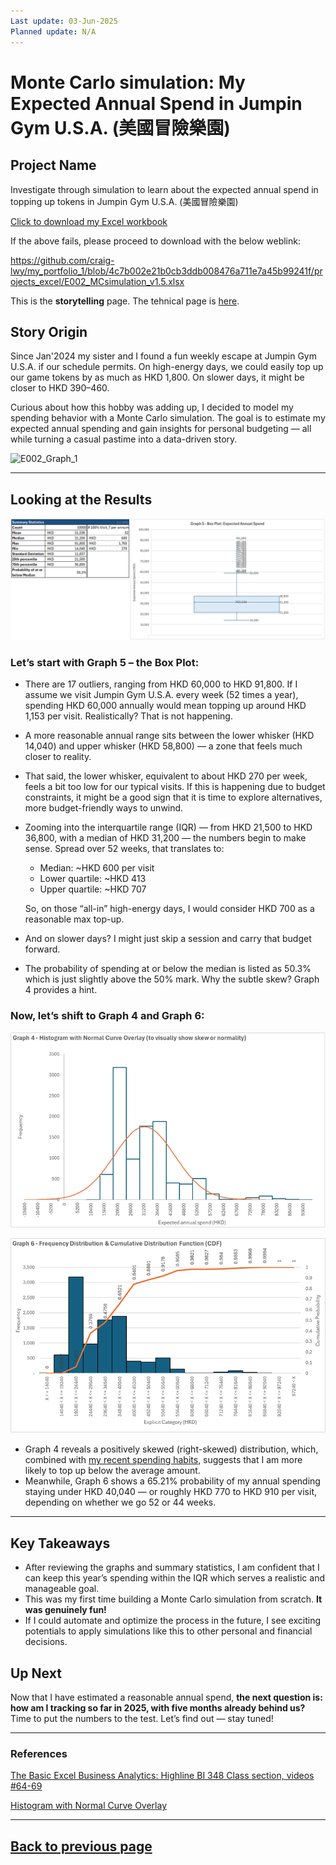 ```yaml
---
Last update: 03-Jun-2025
Planned update: N/A
---
```



# Monte Carlo simulation: My Expected Annual Spend in Jumpin Gym U.S.A. (美國冒險樂園)


## Project Name
Investigate through simulation to learn about the expected annual spend in topping up tokens in Jumpin Gym U.S.A. (美國冒險樂園)

[Click to download my Excel workbook](projects_excel/E002_MCsimulation_v1.5.xlsx)

If the above fails, please proceed to download with the below weblink:

https://github.com/craig-lwy/my_portfolio_1/blob/4c7b002e21b0cb3ddb008476a711e7a45b99241f/projects_excel/E002_MCsimulation_v1.5.xlsx

This is the **storytelling** page. The tehnical page is [here](projects_excel/E002_technicals.md).


## Story Origin

Since Jan'2024 my sister and I found a fun weekly escape at Jumpin Gym U.S.A. if our schedule permits. On high-energy days, we could easily top up our game tokens by as much as HKD 1,800. On slower days, it might be closer to HKD 390–460.

Curious about how this hobby was adding up, I decided to model my spending behavior with a Monte Carlo simulation. The goal is to estimate my expected annual spending and gain insights for personal budgeting — all while turning a casual pastime into a data-driven story.

![E002_Graph_1](https://github.com/craig-lwy/my_portfolio_1/blob/6e9f20fb50823dcac95e2c4b4acb20532498f941/images/E002/E002_Graph_1.png)


---


## Looking at the Results

![E002_Graph_5](/images/E002/E002_Graph_5.png)

### Let’s start with Graph 5 – the Box Plot:

- There are 17 outliers, ranging from HKD 60,000 to HKD 91,800. If I assume we visit Jumpin Gym U.S.A. every week (52 times a year), spending HKD 60,000 annually would mean topping up around HKD 1,153 per visit. Realistically? That is not happening.
- A more reasonable annual range sits between the lower whisker (HKD 14,040) and upper whisker (HKD 58,800) — a zone that feels much closer to reality.
- That said, the lower whisker, equivalent to about HKD 270 per week, feels a bit too low for our typical visits. If this is happening due to budget constraints, it might be a good sign that it is time to explore alternatives, more budget-friendly ways to unwind.
- Zooming into the interquartile range (IQR) — from HKD 21,500 to HKD 36,800, with a median of HKD 31,200 — the numbers begin to make sense. Spread over 52 weeks, that translates to:
  - Median: ~HKD 600 per visit
  - Lower quartile: ~HKD 413
  - Upper quartile: ~HKD 707

  So, on those “all-in” high-energy days, I would consider HKD 700 as a reasonable max top-up.
- And on slower days? I might just skip a session and carry that budget forward.
- The probability of spending at or below the median is listed as 50.3% which is just slightly above the 50% mark. Why the subtle skew? Graph 4 provides a hint.


### Now, let’s shift to Graph 4 and Graph 6:

![E002_Graph_4](/images/E002/E002_Graph_4.png)

![E002_Graph_6](/images/E002/E002_Graph_6.png)

- Graph 4 reveals a positively skewed (right-skewed) distribution, which, combined with [my recent spending habits](images/E002/E002_Graph_2.png), suggests that I am more likely to top up below the average amount.
- Meanwhile, Graph 6 shows a 65.21% probability of my annual spending staying under HKD 40,040 — or roughly HKD 770 to HKD 910 per visit, depending on whether we go 52 or 44 weeks.


---


## Key Takeaways

- After reviewing the graphs and summary statistics, I am confident that I can keep this year’s spending within the IQR which serves a realistic and manageable goal.
- This was my first time building a Monte Carlo simulation from scratch. **It was genuinely fun!**
- If I could automate and optimize the process in the future, I see exciting potentials to apply simulations like this to other personal and financial decisions.


## Up Next

Now that I have estimated a reasonable annual spend, **the next question is: how am I tracking so far in 2025, with five months already behind us?** Time to put the numbers to the test. Let’s find out — stay tuned!


---


### References

[The Basic Excel Business Analytics: Highline BI 348 Class section, videos #64-69](https://people.highline.edu/mgirvin/excelisfun.htm)

[Histogram with Normal Curve Overlay](https://real-statistics.com/tests-normality-and-symmetry/histogram-with-normal-curve-overlay/)


---
[Back to previous page](/projects_excel.md)
---
